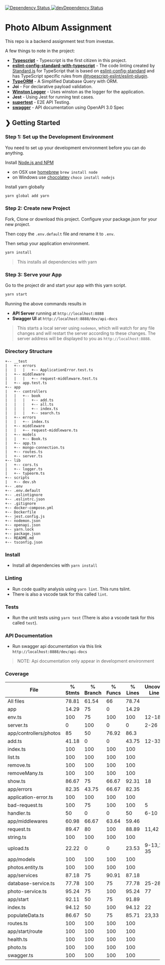 
<!-- Dependency Status -->
<a href="https://david-dm.org/ohsaputra/photo-backend">
  <img src="https://david-dm.org/ohsaputra/photo-backend.svg" alt="Dependency Status" />
</a>
<!-- devDependency Status -->
<a href="https://david-dm.org/ohsaputra/photo-backend?type=dev">
  <img src="https://david-dm.org/ohsaputra/photo-backend/dev-status.svg" alt="devDependency Status" />
</a>

# Photo Album Assignment
This repo is a backend assignment test from investax.

A few things to note in the project:

* **[Typescript](https://github.com/microsoft/TypeScript)** - Typescript is the first citizen in this project.
* **[eslint-config-standard-with-typescript](https://github.com/microsoft/TypeScript)** - The code linting created by [Standard.js](https://github.com/standard) for TypeScript that is based on [eslint-config-standard](https://github.com/standard/eslint-config-standard) and has TypeScript specific rules from [@typescript-eslint/eslint-plugin](https://www.npmjs.com/package/@typescript-eslint/eslint-plugin).
* **[TypeORM](https://github.com/typeorm/typeorm)** - A Simplified Database Query with ORM.
* **Joi** - For declarative payload validation.
* **[Winston Logger](#logging)** - Uses winston as the logger for the application.
* **Jest** - Using Jest for running test cases.
* **[supertest](https://github.com/visionmedia/supertest)** - E2E API Testing.
* **[swagger](http://swagger.io/)** - API documentation using OpenAPI 3.0 Spec

## ❯ Getting Started

### Step 1: Set up the Development Environment

You need to set up your development environment before you can do anything.

Install [Node.js and NPM](https://nodejs.org/en/download/)

- on OSX use [homebrew](http://brew.sh) `brew install node`
- on Windows use [chocolatey](https://chocolatey.org/) `choco install nodejs`

Install yarn globally

```bash
yarn global add yarn
```

### Step 2: Create new Project

Fork, Clone or download this project. Configure your package.json for your new project.

Then copy the `.env.default` file and rename it to `.env`.

Then setup your application environment.

```bash
yarn install
```

> This installs all dependencies with yarn

### Step 3: Serve your App

Go to the project dir and start your app with this yarn script.

```bash
yarn start
```

Running the above commands results in 
* **API Server** running at `http://localhost:8888`
* **Swagger UI** at `http://localhost:8888/dev/api-docs`

> This starts a local server using `nodemon`, which will watch for any file changes and will restart the server according to these changes.
> The server address will be displayed to you as `http://localhost:8888`.

### Directory Structure

```
+-- __test
|   +-- errors
|   |   |   +-- ApplicationError.test.ts
|   +-- middleware
|   |   |   +-- request-middleware.test.ts
|   +-- app.test.ts
+-- app
|   +-- controllers
|   |   +-- book
|   |   |   +-- add.ts
|   |   |   +-- all.ts
|   |   |   +-- index.ts
|   |   |   +-- search.ts
|   +-- errors
|   |   +-- index.ts
|   +-- middleware
|   |   +-- request-middleware.ts
|   +-- models
|   |   +-- Book.ts
|   +-- app.ts
|   +-- mongo-connection.ts
|   +-- routes.ts
|   +-- server.ts
+-- lib
|   +-- cors.ts
|   +-- logger.ts
|   +-- typeorm.ts
+-- scripts
|   +-- dev.sh
+-- .env
+-- .env.default
+-- .eslintignore
+-- .eslintrc.json
+-- .gitignore
+-- docker-compose.yml
+-- Dockerfile
+-- jest.config.js
+-- nodemon.json
+-- openapi.json
+-- yarn.lock
+-- package.json
+-- README.md
+-- tsconfig.json
```

### Install

- Install all dependencies with `yarn install`

### Linting

- Run code quality analysis using `yarn lint`. This runs tslint.
- There is also a vscode task for this called `lint`.

### Tests

- Run the unit tests using `yarn test` (There is also a vscode task for this called `test`).

### API Documentation

- Run swagger api documentation via this link `http://localhost:8888/dev/api-docs`
> NOTE: Api documentation only appear in development environment

### Coverage

File                    | % Stmts | % Branch | % Funcs | % Lines | Uncovered Line #s
------------------------|---------|----------|---------|---------|-------------------
All files               |   78.81 |    61.54 |      66 |   78.74 |
 app                    |   14.29 |       75 |       0 |   14.29 |
  env.ts                |     100 |       75 |     100 |     100 | 12-18
  server.ts             |       0 |      100 |       0 |       0 | 2-26
 app/controllers/photos |      85 |       50 |   76.92 |    86.3 |
  add.ts                |   41.18 |        0 |       0 |   43.75 | 12-33
  index.ts              |     100 |      100 |     100 |     100 |
  list.ts               |     100 |      100 |     100 |     100 |
  remove.ts             |     100 |      100 |     100 |     100 |
  removeMany.ts         |     100 |      100 |     100 |     100 |
  show.ts               |   86.67 |       75 |   66.67 |   92.31 | 18
 app/errors             |   82.35 |    43.75 |   66.67 |   82.35 |
  application-error.ts  |     100 |      100 |     100 |     100 |
  bad-request.ts        |     100 |       75 |     100 |     100 | 5
  handler.ts            |      50 |        0 |       0 |      50 | 6-10
 app/middlewares        |   60.98 |    66.67 |   63.64 |   59.46 |
  request.ts            |   89.47 |       80 |     100 |   88.89 | 11,42
  string.ts             |     100 |      100 |     100 |     100 |
  upload.ts             |   22.22 |        0 |       0 |   23.53 | 9-13,18-35
 app/models             |     100 |      100 |     100 |     100 |
  photos.entity.ts      |     100 |      100 |     100 |     100 |
 app/services           |   87.18 |       75 |   90.91 |   87.18 |
  database-service.ts   |   77.78 |      100 |      75 |   77.78 | 25-28
  photo-service.ts      |   95.24 |       75 |     100 |   95.24 | 77
 app/start              |   92.11 |       50 |      75 |   91.89 |
  index.ts              |   94.12 |       50 |     100 |   94.12 | 22
  populateData.ts       |   86.67 |       50 |      75 |   85.71 | 23,33
  routes.ts             |     100 |      100 |     100 |     100 |
 app/start/route        |     100 |      100 |     100 |     100 |
  health.ts             |     100 |      100 |     100 |     100 |
  photo.ts              |     100 |      100 |     100 |     100 |
  swagger.ts            |     100 |      100 |     100 |     100 |